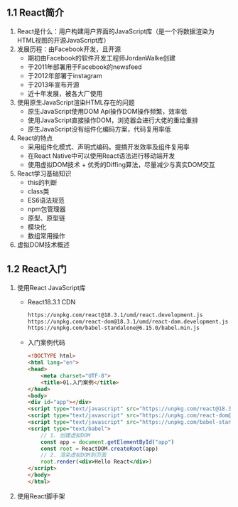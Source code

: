 ## 1.1 React简介

1. React是什么：用户构建用户界面的JavaScript库（是一个将数据渲染为HTML视图的开源JavaScript库）
2. 发展历程：由Facebook开发，且开源
   - 期初由Facebook的软件开发工程师JordanWalke创建
   - 于2011年部署用于Facebook的newsfeed
   - 于2012年部署于instagram
   - 于2013年宣布开源
   - 近十年发展，被各大厂使用
3. 使用原生JavaScript渲染HTML存在的问题
   - 原生JavaScript使用DOM Api操作DOM操作频繁，效率低
   - 使用JavaScript直接操作DOM，浏览器会进行大佬的重绘重排
   - 原生JavaScript没有组件化编码方案，代码复用率低
4. React的特点
   - 采用组件化模式、声明式编码。提搞开发效率及组件复用率
   - 在React Native中可以使用React语法进行移动端开发
   - 使用虚拟DOM技术 + 优秀的Diffing算法，尽量减少与真实DOM交互
5. React学习基础知识
   - this的判断
   - class类
   - ES6语法规范
   - npm包管理器
   - 原型、原型链
   - 模块化
   - 数组常用操作
6. 虚拟DOM技术概述

## 1.2 React入门

1. 使用React JavaScript库

   - React18.3.1 CDN

     ```html
     https://unpkg.com/react@18.3.1/umd/react.development.js
     https://unpkg.com/react-dom@18.3.1/umd/react-dom.development.js
     https://unpkg.com/babel-standalone@6.15.0/babel.min.js
     ```

   - 入门案例代码

     ```html
     <!DOCTYPE html>
     <html lang="en">
     <head>
         <meta charset="UTF-8">
         <title>01.入门案例</title>
     </head>
     <body>
     <div id="app"></div>
     <script type="text/javascript" src="https://unpkg.com/react@18.3.1/umd/react.development.js"></script>
     <script type="text/javascript" src="https://unpkg.com/react-dom@18.3.1/umd/react-dom.development.js"></script>
     <script type="text/javascript" src="https://unpkg.com/babel-standalone@6.15.0/babel.min.js"></script>
     <script type="text/babel">
         // 1. 创建虚拟DOM
         const app = document.getElementById("app")
         const root = ReactDOM.createRoot(app)
         // 2. 渲染虚拟DOM到页面
         root.render(<div>Hello React</div>)
     </script>
     </body>
     </html>
     ```

2. 使用React脚手架
